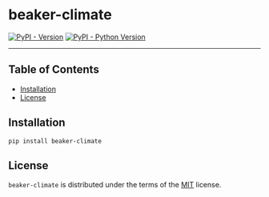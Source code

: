 # beaker-climate

[![PyPI - Version](https://img.shields.io/pypi/v/beaker-climate.svg)](https://pypi.org/project/beaker-climate)
[![PyPI - Python Version](https://img.shields.io/pypi/pyversions/beaker-climate.svg)](https://pypi.org/project/beaker-climate)

-----

## Table of Contents

- [Installation](#installation)
- [License](#license)

## Installation

```console
pip install beaker-climate
```

## License

`beaker-climate` is distributed under the terms of the [MIT](https://spdx.org/licenses/MIT.html) license.
